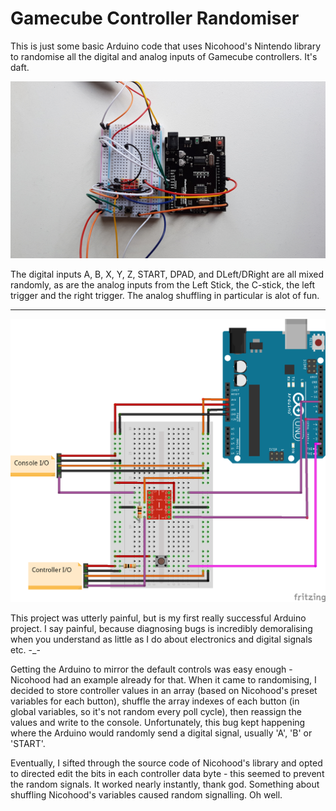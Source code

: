 # Gamecube Controller Randomiser
This is just some basic Arduino code that uses Nicohood's Nintendo library to randomise all the digital and analog inputs of Gamecube controllers. It's daft.

![Alt text](https://github.com/Skedaddlez/GC-Controller-Randomiser/blob/master/20190419_093832.jpg)

The digital inputs A, B, X, Y, Z, START, DPAD, and DLeft/DRight are all mixed randomly, as are the analog inputs from the Left Stick, the C-stick, the left trigger and the right trigger. The analog shuffling in particular is alot of fun.

--------------------------------------------------------------

![Alt text](https://github.com/Skedaddlez/GC-Controller-Randomiser/blob/master/GCRandomiser_bb.png)

This project was utterly painful, but is my first really successful Arduino project.
I say painful, because diagnosing bugs is incredibly demoralising when you understand as little as I do about electronics and digital signals etc. -_-

Getting the Arduino to mirror the default controls was easy enough - Nicohood had an example already for that. When it came to randomising, I decided to store controller values in an array (based on Nicohood's preset variables for each button), shuffle the array indexes of each button (in global variables, so it's not random every poll cycle), then reassign the values and write to the console. Unfortunately, this bug kept happening where the Arduino would randomly send a digital signal, usually 'A', 'B' or 'START'.

Eventually, I sifted through the source code of Nicohood's library and opted to directed edit the bits in each controller data byte - this seemed to prevent the random signals. It worked nearly instantly, thank god. Something about shuffling Nicohood's variables caused random signalling. Oh well.
